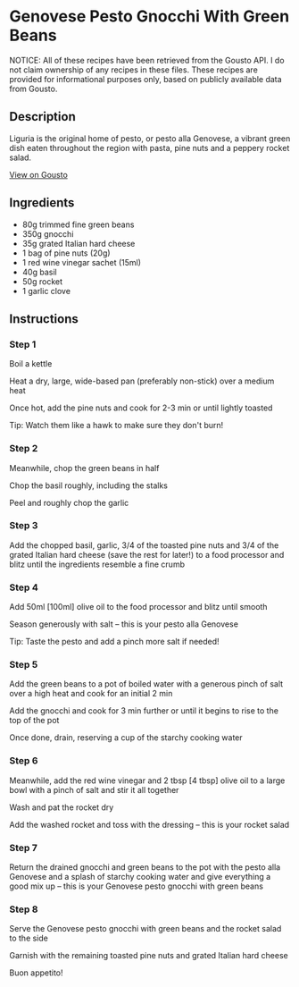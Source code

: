 # Genovese Pesto Gnocchi With Green Beans

NOTICE: All of these recipes have been retrieved from the Gousto API. I do not claim ownership of any recipes in these files. These recipes are provided for informational purposes only, based on publicly available data from Gousto.

## Description

Liguria is the original home of pesto, or pesto alla Genovese, a vibrant green dish eaten throughout the region with pasta, pine nuts and a peppery rocket salad. 

[View on Gousto](https://www.gousto.co.uk/recipes/cookbook/genovese-pesto-gnocchi-with-green-beans)

## Ingredients

- 80g trimmed fine green beans
- 350g gnocchi
- 35g grated Italian hard cheese
- 1 bag of pine nuts (20g)
- 1 red wine vinegar sachet (15ml)
- 40g basil
- 50g rocket
- 1 garlic clove

## Instructions


### Step 1

Boil a kettle

Heat a dry, large, wide-based pan (preferably non-stick) over a medium heat

Once hot, add the pine nuts and cook for 2-3 min or until lightly toasted

Tip: Watch them like a hawk to make sure they don't burn!


### Step 2

Meanwhile, chop the green beans in half

Chop the basil roughly, including the stalks

Peel and roughly chop the garlic


### Step 3

Add the chopped basil, garlic, 3/4 of the toasted pine nuts and 3/4 of the grated Italian hard cheese (save the rest for later!) to a food processor and blitz until the ingredients resemble a fine crumb


### Step 4

Add 50ml <span class="text-danger">[100ml]</span> olive oil to the food processor and blitz until smooth

Season generously with salt – this is your pesto alla Genovese

Tip: Taste the pesto and add a pinch more salt if needed!


### Step 5

Add the green beans to a pot of boiled water with a generous pinch of salt over a high heat and cook for an initial 2 min

Add the gnocchi and cook for 3 min further or until it begins to rise to the top of the pot

Once done, drain, reserving a cup of the starchy cooking water


### Step 6

Meanwhile, add the red wine vinegar and 2 tbsp <span class="text-danger">[4 tbsp]</span> olive oil to a large bowl with a pinch of salt and stir it all together

Wash and pat the rocket dry

Add the washed rocket and toss with the dressing – this is your rocket salad


### Step 7

Return the drained gnocchi and green beans to the pot with the pesto alla Genovese and a splash of starchy cooking water and give everything a good mix up – this is your Genovese pesto gnocchi with green beans

### Step 8

Serve the Genovese pesto gnocchi with green beans and the rocket salad to the side

Garnish with the remaining toasted pine nuts and grated Italian hard cheese

Buon appetito!

